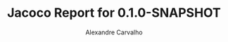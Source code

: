 ---
title: Jacoco Report for 0.1.0-SNAPSHOT
author: Alexandre Carvalho
menu_title: 0.1.0-SNAPSHOT
category: jacoco_reports
layout: iframe
iframe_url: /docs/0.1.0-SNAPSHOT/site/jacoco/index.html
order: 12
---